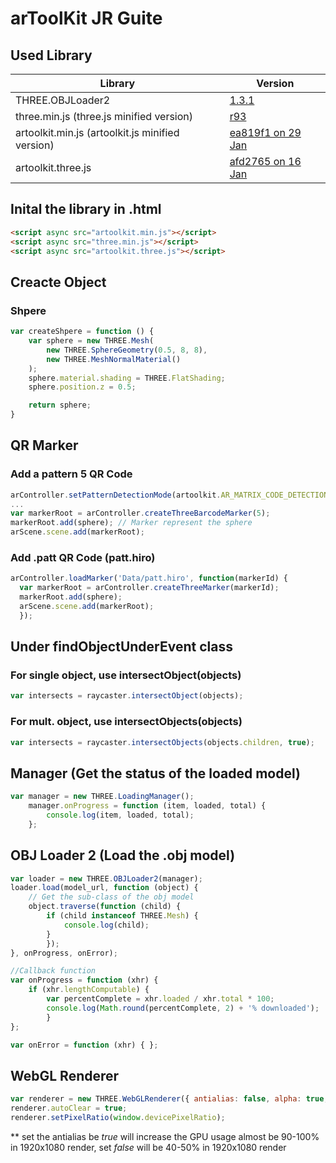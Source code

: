 # arToolKit JR Guite
## Used Library
| Library  | Version |
| ------------- | ------------- |
| THREE.OBJLoader2 | [1.3.1](https://github.com/mrdoob/three.js/blob/67f24d0d2dc72b375c1eddc2aa05c2624da71ab0/examples/js/loaders/OBJLoader2.js)  |
| three.min.js (three.js minified version)  | [r93](https://github.com/mrdoob/three.js/blob/1300607b1471fd7148cf35169c3eaaa15b44a9d0/build/three.min.js)  |
| artoolkit.min.js (artoolkit.js minified version)  | [ea819f1  on 29 Jan](https://github.com/artoolkitx/jsartoolkit5/blob/ea819f11566f02eb10fc4d2abd8ce531983c06e2/build/artoolkit.min.js)  |
| artoolkit.three.js | [afd2765 on 16 Jan](https://github.com/artoolkitx/jsartoolkit5/blob/afd27655c3c3868fc79d579aa2e0898b2981e191/js/artoolkit.three.js) |

## Inital the library in .html
```html
<script async src="artoolkit.min.js"></script>
<script async src="three.min.js"></script>
<script async src="artoolkit.three.js"></script>
```

## Creacte Object
### Shpere
```javascript
var createShpere = function () {
	var sphere = new THREE.Mesh(
		new THREE.SphereGeometry(0.5, 8, 8),
		new THREE.MeshNormalMaterial()
	);
	sphere.material.shading = THREE.FlatShading;
	sphere.position.z = 0.5;

	return sphere;
}
```
## QR Marker
### Add a pattern 5 QR Code
```javascript
arController.setPatternDetectionMode(artoolkit.AR_MATRIX_CODE_DETECTION);
...
var markerRoot = arController.createThreeBarcodeMarker(5);
markerRoot.add(sphere); // Marker represent the sphere
arScene.scene.add(markerRoot);
```
### Add .patt QR Code (patt.hiro)
```javascript
arController.loadMarker('Data/patt.hiro', function(markerId) {
  var markerRoot = arController.createThreeMarker(markerId);
  markerRoot.add(sphere);
  arScene.scene.add(markerRoot);
  });
```

## Under findObjectUnderEvent class
### For single object, use intersectObject(objects)
```javascript
var intersects = raycaster.intersectObject(objects);
```
### For mult. object, use intersectObjects(objects)
```javascript
var intersects = raycaster.intersectObjects(objects.children, true);
```

## Manager (Get the status of the loaded model)
```javascript
var manager = new THREE.LoadingManager();
    manager.onProgress = function (item, loaded, total) {
        console.log(item, loaded, total);
    };
```

## OBJ Loader 2 (Load the .obj model)
```javascript
var loader = new THREE.OBJLoader2(manager);
loader.load(model_url, function (object) {
	// Get the sub-class of the obj model
	object.traverse(function (child) {
		if (child instanceof THREE.Mesh) {
			console.log(child);
		}
        });
}, onProgress, onError);

//Callback function
var onProgress = function (xhr) {
	if (xhr.lengthComputable) {
		var percentComplete = xhr.loaded / xhr.total * 100;
		console.log(Math.round(percentComplete, 2) + '% downloaded');
        }
};

var onError = function (xhr) { };
```
## WebGL Renderer
```javascript
var renderer = new THREE.WebGLRenderer({ antialias: false, alpha: true, powerPreference: 'low-power' });
renderer.autoClear = true;
renderer.setPixelRatio(window.devicePixelRatio);
```
** set the antialias be *true* will increase the GPU usage almost be 90-100% in 1920x1080 render, set *false* will be 40-50% in 1920x1080 render
